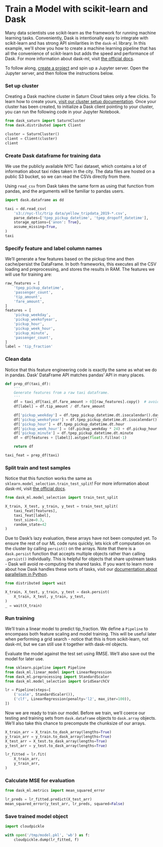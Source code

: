 # Train a Model with scikit-learn and Dask

Many data scientists use scikit-learn as the framework for running machine learning tasks. Conveniently, Dask is intentionally easy to integrate with scikit-learn and has strong API similarities in the `dask-ml` library. In this example, we'll show you how to create a machine learning pipeline that has all the convenience of scikit-learn but adds the speed and performance of Dask. For more information about dask-ml, visit <a href="https://ml.dask.org/" target='_blank' rel='noopener'>the official docs</a>.

To follow along, [create a project](<docs/Getting Started/start_project.md>) and spin up a Jupyter server. Open the Jupyter server, and then follow the instructions below.

### Set up cluster
Creating a Dask machine cluster in Saturn Cloud takes only a few clicks. To learn how to create yours, [visit our cluster setup documentation](<docs/Using Saturn Cloud/Create Cluster/create_cluster_ui.md>). Once your cluster has been created, to initialize a Dask client pointing to your cluster, you can run the following code in your Jupyter Notebook.

```python
from dask_saturn import SaturnCluster
from dask.distributed import Client

cluster = SaturnCluster()
client = Client(cluster)
client
```


### Create Dask dataframe for training data

We use the publicly available NYC Taxi dataset, which contains a lot of information about taxi rides taken in the city. The data files are hosted on a public S3 bucket, so we can read the CSVs directly from there.

Using `read_csv` from Dask takes the same form as using that function from pandas, and the arguments will be familiar to pandas users.

```python
import dask.dataframe as dd

taxi = dd.read_csv(
    's3://nyc-tlc/trip data/yellow_tripdata_2019-*.csv',
    parse_dates=['tpep_pickup_datetime', 'tpep_dropoff_datetime'],
    storage_options={'anon': True},
    assume_missing=True,
)
taxi
```

### Specify feature and label column names

We’ll generate a few features based on the pickup time and then cache/persist the DataFrame. In both frameworks, this executes all the CSV loading and preprocessing, and stores the results in RAM. The features we will use for training are:


```python
raw_features = [
    'tpep_pickup_datetime',
    'passenger_count',
    'tip_amount',
    'fare_amount',
]
features = [
    'pickup_weekday',
    'pickup_weekofyear',
    'pickup_hour',
    'pickup_week_hour',
    'pickup_minute',
    'passenger_count',
]
label = 'tip_fraction'
```

### Clean data

Notice that this feature engineering code is exactly the same as what we do in pandas. Dask’ DataFrame API matches pandas’ API in many places.

```python
def prep_df(taxi_df):
    '''
    Generate features from a raw taxi dataframe.
    '''
    df = taxi_df[taxi_df.fare_amount > 0][raw_features].copy()  # avoid divide-by-zero
    df[label] = df.tip_amount / df.fare_amount

    df['pickup_weekday'] = df.tpep_pickup_datetime.dt.isocalendar().day
    df['pickup_weekofyear'] = df.tpep_pickup_datetime.dt.isocalendar().week
    df['pickup_hour'] = df.tpep_pickup_datetime.dt.hour
    df['pickup_week_hour'] = (df.pickup_weekday * 24) + df.pickup_hour
    df['pickup_minute'] = df.tpep_pickup_datetime.dt.minute
    df = df[features + [label]].astype(float).fillna(-1)

    return df

taxi_feat = prep_df(taxi)
```

### Split train and test samples
Notice that this function works the same as `sklearn.model_selection.train_test_split`! For more information about dask-ml, visit <a href="https://ml.dask.org/" target='_blank' rel='noopener'>the official docs</a>.

```python
from dask_ml.model_selection import train_test_split

X_train, X_test, y_train, y_test = train_test_split(
    taxi_feat[features],
    taxi_feat[label],
    test_size=0.3,
    random_state=42
)
```
Due to Dask’s lazy evaluation, these arrays have not been computed yet. To ensure the rest of our ML code runs quickly, lets kick off computation on the cluster by calling `persist()` on the arrays. Note that there is a `dask.persist` function that accepts multiple objects rather than calling `.persist()` individually. This is helpful for objects that share upstream tasks - Dask will avoid re-computing the shared tasks. If you want to learn more about how Dask handles these sorts of tasks, visit our [documentation about parallelism in Python](<docs/Reference/dask_concepts.md>).

```python
from distributed import wait

X_train, X_test, y_train, y_test = dask.persist(
    X_train, X_test, y_train, y_test,
)
_ = wait(X_train)
```

### Run training

We’ll train a linear model to predict tip_fraction. We define a `Pipeline` to encompass both feature scaling and model training. This will be useful later when performing a grid search - notice that this is from scikit-learn, not dask-ml, but we can still use it together with dask-ml objects.

Evaluate the model against the test set using RMSE. We’ll also save out the model for later use.

```python
from sklearn.pipeline import Pipeline
from dask_ml.linear_model import LinearRegression
from dask_ml.preprocessing import StandardScaler
from dask_ml.model_selection import GridSearchCV

lr = Pipeline(steps=[
    ('scale', StandardScaler()),
    ('clf', LinearRegression(penalty='l2', max_iter=100)),
])
```

Now we are ready to train our model. Before we train, we’ll coerce our testing and training sets from `dask.dataframe` objects to `dask.array` objects. We’ll also take this chance to precompute the chunksize of our arrays.

```python
X_train_arr = X_train.to_dask_array(lengths=True)
y_train_arr = y_train.to_dask_array(lengths=True)
X_test_arr = X_test.to_dask_array(lengths=True)
y_test_arr = y_test.to_dask_array(lengths=True)

lr_fitted = lr.fit(
    X_train_arr,
    y_train_arr,
)
```

### Calculate MSE for evaluation

```python
from dask_ml.metrics import mean_squared_error

lr_preds = lr_fitted.predict(X_test_arr)
mean_squared_error(y_test_arr, lr_preds, squared=False)
```

### Save trained model object

```python
import cloudpickle

with open('/tmp/model.pkl', 'wb') as f:
    cloudpickle.dump(lr_fitted, f)
```
